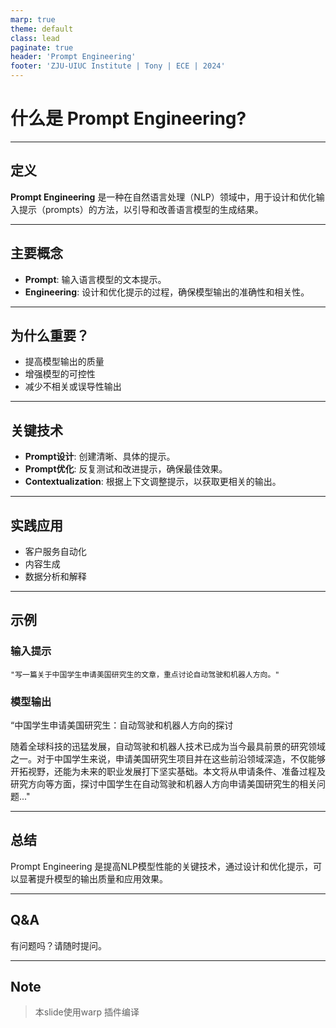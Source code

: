 ```yaml
---
marp: true
theme: default
class: lead
paginate: true
header: 'Prompt Engineering'
footer: 'ZJU-UIUC Institute | Tony | ECE | 2024'
---
```


# 什么是 Prompt Engineering?

---

## 定义

**Prompt Engineering** 是一种在自然语言处理（NLP）领域中，用于设计和优化输入提示（prompts）的方法，以引导和改善语言模型的生成结果。

---

## 主要概念

- **Prompt**: 输入语言模型的文本提示。
- **Engineering**: 设计和优化提示的过程，确保模型输出的准确性和相关性。

---

## 为什么重要？

- 提高模型输出的质量
- 增强模型的可控性
- 减少不相关或误导性输出

---

## 关键技术

- **Prompt设计**: 创建清晰、具体的提示。
- **Prompt优化**: 反复测试和改进提示，确保最佳效果。
- **Contextualization**: 根据上下文调整提示，以获取更相关的输出。

---

## 实践应用

- 客户服务自动化
- 内容生成
- 数据分析和解释

---

## 示例

### 输入提示
```
"写一篇关于中国学生申请美国研究生的文章，重点讨论自动驾驶和机器人方向。"
```

### 模型输出
“中国学生申请美国研究生：自动驾驶和机器人方向的探讨

随着全球科技的迅猛发展，自动驾驶和机器人技术已成为当今最具前景的研究领域之一。对于中国学生来说，申请美国研究生项目并在这些前沿领域深造，不仅能够开拓视野，还能为未来的职业发展打下坚实基础。本文将从申请条件、准备过程及研究方向等方面，探讨中国学生在自动驾驶和机器人方向申请美国研究生的相关问题..."

---

## 总结

Prompt Engineering 是提高NLP模型性能的关键技术，通过设计和优化提示，可以显著提升模型的输出质量和应用效果。

---

## Q&A

有问题吗？请随时提问。

---

## Note

> 本slide使用warp 插件编译
